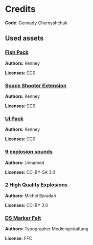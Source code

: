# Credits

**Code**: Gennady Chernyshchuk

## Used assets

### [Fish Pack](https://www.kenney.nl/assets/fish-pack)

**Authors:** Kenney

**Licenses:** CC0

### [Space Shooter Extension](https://www.kenney.nl/assets/space-shooter-extension)

**Authors:** Kenney

**Licenses:** CC0

### [UI Pack](https://www.kenney.nl/assets/ui-pack)

**Authors:** Kenney

**Licenses:** CC0

### [9 explosion sounds](https://opengameart.org/content/9-explosion-sounds)

**Authors:** Unnamed

**Licenses:** CC-BY-SA 3.0

### [2 High Quality Explosions](https://opengameart.org/content/2-high-quality-explosions)

**Authors:** Michel Baradari

**Licenses:** CC-BY 3.0

### [DS Marker Felt](https://www.1001fonts.com/ds-marker-felt-font.html)

**Authors:** Typographer Mediengestaltung

**License:** FFC

